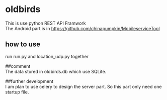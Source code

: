 # oldbirds
This is use python REST API Framwork    
The Android part is in https://github.com/chinapumpkin/MobileserviceTool    

## how to use 
run run.py and location_udp.py together

##comment    
The data stored in oldbirds.db which use SQLite.   

##further development   
I am plan to use celery to design the server part. So this part only need one startup file.    

